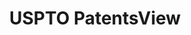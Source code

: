 ---
bigquery: https://console.cloud.google.com/bigquery?p=patents-public-data&d=patentsview&page=dataset
citation: Attribution should be given to PatentsView for use, distribution, or derivative
  works.
code: https://github.com/CSSIP-AIR/PatentsView-Code-Snippets/
contributors: USPTO
cost: None
description: 'PatentsView includes US patent data including raw data (summaries, applications,
  pregrant applications), disambugations of inventors and assignees, and inventor
  gender estimates.  Also foreign priority data, # of figures and sheets, and government
  interest statements.'
documentation: https://patentsview.org/query/builder-faqs
last_edit: Mon, 04 Apr 2022 19:02:57 GMT
location: https://patentsview.org/
maintained_by: USPTO
record_creation_timestamp: 12/2/2020 17:20:46
schema_fields: '[''male'', ''sector_title'', ''disamb_assignee_id_20200630'', ''doctype'',
  ''county'', ''disamb_assignee_id_20191231'', ''patent_id'', ''subsection_id'', ''text'',
  ''ipc_class'', ''assignee_id'', ''publication_number'', ''relkind'', ''disamb_assignee_id_20200331'',
  ''disamb_inventor_id_20171003'', ''type'', ''state'', ''filename'', ''subcategory_id'',
  ''_371_date'', ''classification_level'', ''classification_value'', ''withdrawn'',
  ''classification_data_source'', ''latlong'', ''f371_date'', ''section_id'', ''uuid'',
  ''disamb_inventor_id_20200331'', ''rel_id'', ''city'', ''disamb_inventor_id_20180528'',
  ''county_fips'', ''fname'', ''ipc_version_indicator'', ''action_date'', ''attribution_status'',
  ''date'', ''num'', ''field_title'', ''disamb_inventor_id_20170307'', ''status'',
  ''male_flag'', ''designation'', ''field_id'', ''disamb_assignee_id_20190820'', ''longitude'',
  ''disamb_inventor_id_20190312'', ''num_claims'', ''disamb_inventor_id_20191008'',
  ''rule_47'', ''subclass_id'', ''organization'', ''term_grant'', ''citation_id'',
  ''subclass'', ''num_sheets'', ''inventor_id'', ''organization_id'', ''disamb_assignee_id_20190312'',
  ''dependent'', ''latin_name'', ''_102_date'', ''disamb_inventor_id_20190820'', ''lawyer_id'',
  ''kind'', ''term_extension'', ''name'', ''disamb_inventor_id_20181127'', ''disamb_inventor_id_20200630'',
  ''rawinventor_id'', ''country_transformed'', ''id'', ''disamb_inventor_id_20200929'',
  ''mainclass_id'', ''disamb_inventor_id_20171226'', ''country'', ''disamb_inventor_id_20170808'',
  ''sequence'', ''deceased'', ''title'', ''gi_statement'', ''number'', ''length'',
  ''num_figures'', ''group'', ''applicant_type'', ''series_code'', ''name_first'',
  ''main_group'', ''contract_award_number'', ''location_id'', ''term_disclaimer'',
  ''latitude'', ''lname'', ''name_last'', ''symbol_position'', ''category_id'', ''disamb_assignee_id_20181127'',
  ''f102_date'', ''rawlocation_id'', ''level_one'', ''application_id'', ''disamb_assignee_id_20191008'',
  ''rawassignee_id'', ''level_three'', ''subgroup'', ''doc_type'', ''abstract'', ''reldocno'',
  ''disamb_inventor_id_20201229'', ''disamb_inventor_id_20191231'', ''disamb_assignee_id_20200929'',
  ''variety'', ''disclaimer_date'', ''exemplary'', ''level_two'', ''subgroup_id'',
  ''lapse_of_patent'', ''role'', ''group_id'', ''state_fips'', ''category'', ''section'',
  ''classification_status'']'
shortname: patentsview
tags:
- disambiguation
- United States
- gender
terms_of_use: Creative Commons Attribution 4.0 International License.
timeframe: 1963-1999
title: USPTO PatentsView
uuid: cf1780b1-e265-4e49-8d1d-83b9cfe0fd9a
---